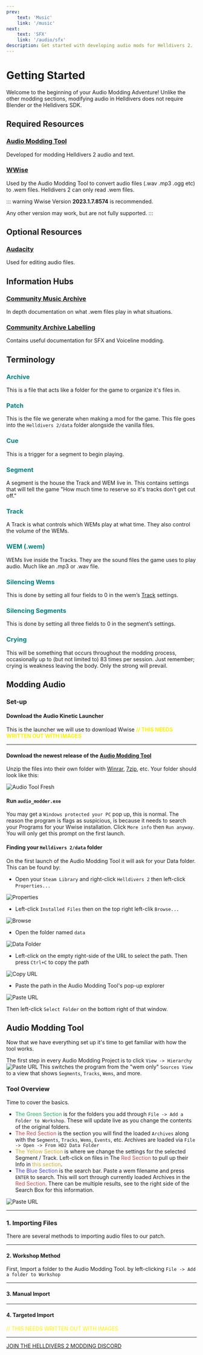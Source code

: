 ```yaml
---
prev: 
    text: 'Music'
    link: '/music'
next: 
    text: 'SFX'
    link: '/audio/sfx'
description: Get started with developing audio mods for Helldivers 2.
---
```


# Getting Started
Welcome to the beginning of your Audio Modding Adventure! Unlike the other modding sections, modifying audio in Helldivers does not require Blender or the Helldivers SDK.


## Required Resources

### [Audio Modding Tool](https://github.com/RaidingForPants/hd2-audio-modder/releases/)
Developed for modding Helldivers 2 audio and text.

### [WWise](https://www.audiokinetic.com/en/download/)
Used by the Audio Modding Tool to convert audio files (.wav .mp3 .ogg etc) to .wem files.
Helldivers 2 can only read .wem files.

::: warning
Wwise Version **2023.1.7.8574** is recommended. 

Any other version may work, but are not fully supported.
:::




## Optional Resources

### [Audacity](https://www.audacityteam.org/download/windows/)
Used for editing audio files.




## Information Hubs

### [Community Music Archive](https://docs.google.com/spreadsheets/d/1drg0VRwn1c247GwBOEgFBIJmBQxy2Ik-ZLuSjbWbK4o/edit?usp=sharing)
In depth documentation on what .wem files play in what situations.

### [Community Archive Labelling](https://docs.google.com/spreadsheets/d/1oQys_OI5DWou4GeRE3mW56j7BIi4M7KftBIPAl1ULFw/edit?usp=sharing)
Contains useful documentation for SFX and Voiceline modding.




## Terminology
### <font color="#008080">Archive</font>
This is a file that acts like a folder for the game to organize it's files in.


### <font color="#008080">Patch</font>
This is the file we generate when making a mod for the game. This file goes into the `Helldivers 2/data` folder alongside the vanilla files.


### <font color="#008080">Cue</font>
This is a trigger for a segment to begin playing.

### <font color="#008080">Segment</font>
A segment is the house the Track and WEM live in. This contains settings that will tell the game "How much time to reserve so it's tracks don't get cut off."


### <font color="#008080">Track</font>
A Track is what controls which WEMs play at what time. They also control the volume of the WEMs.


### <font color="#008080">WEM (.wem)</font>
WEMs live inside the Tracks. They are the sound files the game uses to play audio. Much like an .mp3 or .wav file.


### <font color="#008080">Silencing Wems</font>
This is done by setting all four fields to 0 in the wem’s [Track](/audio/general.html#track) settings.


### <font color="#008080">Silencing Segments</font>
This is done by setting all three fields to 0 in the segment’s settings.


### <font color="#008080">Crying</font>
This will be something that occurs throughout the modding process, occasionally up to (but not limited to) 83 times per session.  Just remember; crying is weakness leaving the body.
Only the strong will prevail.




## Modding Audio
### Set-up

#### Download the Audio Kinetic Launcher
This is the launcher we will use to download Wwise
<font color="#FFF000">**// THIS NEEDS WRITTEN OUT WITH IMAGES**</font>

---

#### Download the newest release of the [Audio Modding Tool](https://github.com/RaidingForPants/hd2-audio-modder/releases/)
Unzip the files into their own folder with [Winrar](https://www.win-rar.com/download.html?&L=0), [7zip](https://www.7-zip.org/download.html), etc.
Your folder should look like this:

![Audio Tool Fresh](..\public\images\audio-general\AudioToolFresh.png)

#### Run `audio_modder.exe`
You may get a `Windows protected your PC` pop up, this is normal. The reason the program is flags as suspicious, is because it needs to search your Programs for your Wwise installation.
Click `More info` then `Run anyway`.
You will only get this prompt on the first launch.

#### Finding your `Helldivers 2/data` folder
On the first launch of the Audio Modding Tool it will ask for your Data folder. This can be found by:
- Open your `Steam Library` and right-click `Helldivers 2` then left-click `Properties...`

![Properties](..\public\images\audio-general\Properties.png)


- Left-click `Installed Files` then on the top right left-clik `Browse...`

![Browse](..\public\images\audio-general\Browse.png)


- Open the folder named `data`

![Data Folder](..\public\images\audio-general\data.png)


- Left-click on the empty right-side of the URL to select the path.  Then press `Ctrl+C` to copy the path

![Copy URL](..\public\images\audio-general\URL.png)



- Paste the path in the Audio Modding Tool's pop-up explorer

![Paste URL](..\public\images\audio-general\pasteurl.png)

Then left-click `Select Folder` on the bottom right of that window.

## Audio Modding Tool
Now that we have everything set up it's time to get familiar with how the tool works.

The first step in every Audio Modding Project is to click `View -> Hierarchy`
![Paste URL](..\public\images\audio-general\heirarchy.png)
This switches the program from the "wem only" `Sources View` to a view that shows `Segments`, `Tracks`, `Wems`, and more.

### Tool Overview
Time to cover the basics.
- <font color="#26ae67">The Green Section</font> is for the folders you add through `File -> Add a Folder to Workshop`.  These will update live as you change the contents of the original folders.
- <font color="#c34949">The Red Section</font> is the section you will find the loaded `Archives` along with the `Segments`, `Tracks`, `Wems`, `Events`, etc.
Archives are loaded via `File -> Open -> From HD2 Data Folder`
- <font color="#cbad30">The Yellow Section</font> is where we change the settings for the selected Segment / Track.  Left-click on files in The <font color="#c34949">Red Section</font> to pull up their Info in <font color="#cbad30">this section</font>.
- <font color="#4540df">The Blue Section</font> is the search bar. Paste a wem filename and press `ENTER` to search. This will sort through currently loaded Archives in the <font color="#c34949">Red Section</font>.  There can be multiple results, see to the right side of the Search Box for this information.

![Paste URL](..\public\images\audio-general\ToolOverview.png)

---

### 1. Importing Files
There are several methods to importing audio files to our patch.

---

#### 2. Workshop Method
First, Import a folder to the Audio Modding Tool. by left-clicking `File -> Add a folder to Workshop`

---

#### 3. Manual Import

---

#### 4. Targeted Import
<font color="#FFF000">// THIS NEEDS WRITTEN OUT WITH IMAGES</font>

---

[JOIN THE HELLDIVERS 2 MODDING DISCORD](https://discord.gg/helldiversmodding)